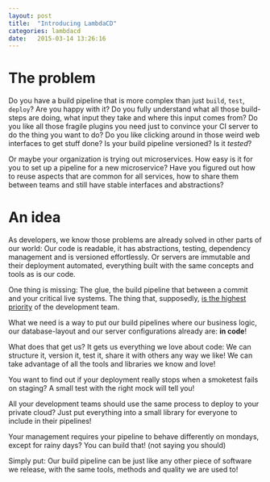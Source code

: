 ```yaml
---
layout: post
title:  "Introducing LambdaCD"
categories: lambdacd
date:   2015-03-14 13:26:16
---
```


The problem
===========

Do you have a build pipeline that is more complex than just `build`, `test`, `deploy`?
Are you happy with it? Do you fully understand what all those build-steps are doing, what input they take and where this input comes from? Do you like all those fragile plugins you need just to convince your CI server to do the thing you want to do? Do you like clicking around in those weird web interfaces to get stuff done? Is your build pipeline versioned? Is it _tested_?

Or maybe your organization is trying out microservices. How easy is it for you to set up a pipeline for a new microservice? Have you figured out how to reuse aspects that are common for all services, how to share them between teams and still have stable interfaces and abstractions?


An idea
=======

As developers, we know those problems are already solved in other parts of our world: Our code is readable, it has abstractions, testing, dependency management and is versioned effortlessly. Or servers are immutable and their deployment automated, everything built with the same concepts and tools as is our code. 

One thing is missing: The glue, the build pipeline that between a commit and your critical live systems. The thing that, supposedly, [is the highest priority][fowler-ci-fix-immediately] of the development team. 

What we need is a way to put our build pipelines where our business logic, our database-layout and our server configurations already are: **in code**!

What does that get us? It gets us everything we love about code: We can structure it, version it, test it, share it with others any way we like! We can take advantage of all the tools and libraries we know and love!

You want to find out if your deployment really stops when a smoketest fails on staging? A small test with the right mock will tell you!

All your development teams should use the same process to deploy to your private cloud? Just put everything into a small library for everyone to include in their pipelines!

Your management requires your pipeline to behave differently on mondays, except for rainy days? You can build that! (not saying you should)

Simply put: Our build pipeline can be just like any other piece of software we release, with the same tools, methods and quality we are used to! 


[fowler-ci-fix-immediately]: http://www.martinfowler.com/articles/continuousIntegration.html#FixBrokenBuildsImmediately